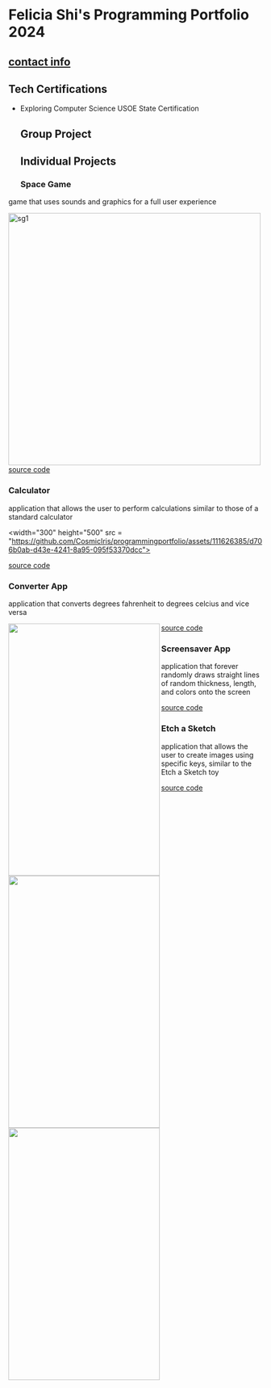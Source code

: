# Felicia Shi's Programming Portfolio 2024
## [contact info](9645256@graniteschools.org)

## Tech Certifications
* Exploring Computer Science USOE State Certification

  ## Group Project

  ## Individual Projects

  ### Space Game
 game that uses sounds and graphics for a full user experience
 
<img align = "left" width="500" alt="sg1" src="https://github.com/CosmicIris/programmingportfolio/assets/111626385/ccf43580-b569-4ac0-a4b3-0fecfde60c4f">

[source code](https://github.com/CosmicIris/programmingportfolio/files/14168915/SpaceGame_currentvers_.zip)


### Calculator 
application that allows the user to perform calculations similar to those of a standard calculator

<width="300" height="500" src = "https://github.com/CosmicIris/programmingportfolio/assets/111626385/d706b0ab-d43e-4241-8a95-095f53370dcc">

[source code](https://github.com/CosmicIris/programmingportfolio/files/14169099/calculator.3.zip)


### Converter App
application that converts degrees fahrenheit to degrees celcius and vice versa


<img align="left" width="300" height="500" src = "https://github.com/CosmicIris/programmingportfolio/assets/111626385/c54369a8-b764-4b97-9efc-e87b4168620c" >

[source code](https://github.com/CosmicIris/programmingportfolio/files/14169083/ConversionApp.zip)

### Screensaver App
application that forever randomly draws straight lines of random thickness, length, and colors onto the screen


<img align="left" width="300" height="500" src = "https://github.com/CosmicIris/programmingportfolio/assets/111626385/29463976-aa9c-4bf1-bb41-653267a14196)">

[source code](https://github.com/CosmicIris/programmingportfolio/files/14169076/ScreenSaver_App.zip)


### Etch a Sketch
application that allows the user to create images using specific keys, similar to the Etch a Sketch toy

<img align="left" width="300" height="500" src = "https://github.com/CosmicIris/programmingportfolio/assets/111626385/8417df3c-a527-49d4-b370-d382864c0bea">

[source code](https://github.com/CosmicIris/programmingportfolio/files/14169079/EtchASketch.zip)
